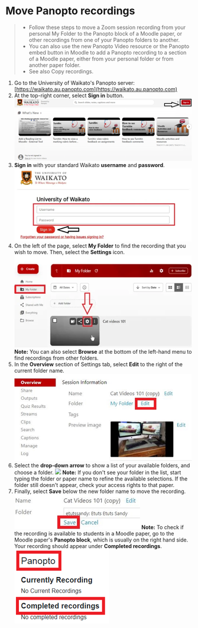 # Move Panopto recordings

> - Follow these steps to move a Zoom session recording from your personal My Folder to the Panopto block of a Moodle paper, or  other recordings from one of your Panopto folders to another.
> - You can also use the new Panopto Video resource or the Panopto embed button in Moodle to add a Panopto recording to a section of a Moodle paper, either from your personal folder or from another paper folder.
> - See also Copy recordings.

1. Go to the University of Waikato's Panopto server: [https://waikato.au.panopto.com](https://waikato.au.panopto.com)
2. At the top-right corner, select **Sign in** button.
![](images/panoptosigninhighlightguide.jpg)
3. **Sign in** with your standard Waikato **username** and **password**. 
![](images/panoptosigninpagev2.jpg)
4. On the left of the page, select **My Folder** to find the recording that you wish to move. Then, select the **Settings** icon.
![](images/staffpanoptomoverecordingselectvideosettingicon.jpg)
**Note:** You can also select **Browse** at the bottom of the left-hand menu to find recordings from other folders.
5. In the **Overview** section of Settings tab, select **Edit** to the right of the current folder name.
![](images/pfolderedit1.jpg)
6. Select the **drop-down arrow** to show a list of your available folders, and choose a folder.
![](images/peditfolder.jpg)
**Note:** If you don't see your folder in the list, start typing the folder or paper name to refine the available selections. If the folder still doesn't appear, check your access rights to that paper.
7. Finally, select **Save** below the new folder name to move the recording.
![](images/psavefolder.jpg)
**Note:** To check if the recording is available to students in a Moodle paper, go to the Moodle paper's **Panopto block**, which is usually on the right hand side. Your recording should appear under **Completed recordings**.
![](images/pblock.png)
